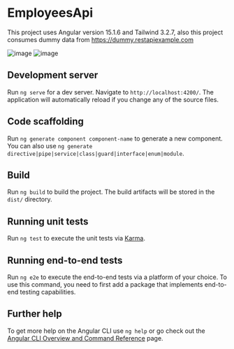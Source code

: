 # EmployeesApi

This project uses Angular version 15.1.6 and Tailwind 3.2.7, also this project consumes dummy data from https://dummy.restapiexample.com

![image](https://user-images.githubusercontent.com/28544358/219912246-8ab36183-d12c-48a6-b220-a1e823be5442.png)
![image](https://user-images.githubusercontent.com/28544358/219912015-c58f4e0d-76c9-4c3e-858b-cf045a4a8dad.png)

## Development server

Run `ng serve` for a dev server. Navigate to `http://localhost:4200/`. The application will automatically reload if you change any of the source files.

## Code scaffolding

Run `ng generate component component-name` to generate a new component. You can also use `ng generate directive|pipe|service|class|guard|interface|enum|module`.

## Build

Run `ng build` to build the project. The build artifacts will be stored in the `dist/` directory.

## Running unit tests

Run `ng test` to execute the unit tests via [Karma](https://karma-runner.github.io).

## Running end-to-end tests

Run `ng e2e` to execute the end-to-end tests via a platform of your choice. To use this command, you need to first add a package that implements end-to-end testing capabilities.

## Further help

To get more help on the Angular CLI use `ng help` or go check out the [Angular CLI Overview and Command Reference](https://angular.io/cli) page.
